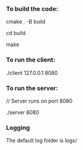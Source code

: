 ### To build the code:

cmake . -B build

cd build

make

### To run the client:

./client 127.0.0.1 8080

### To run the server:

// Server runs on port 8080

./server 8080

### Logging

The default log folder is logs/ 
